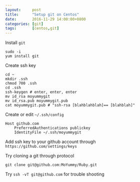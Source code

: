 ```yaml
---
layout:     post
title:      "Setup git on Centos"
date:       2016-11-29 14:00:00+0800
categories: [git]
tags:       [centos,git]
---
```


Install ```git```
~~~
sudo -i
yum install git
~~~

Create ssh key
~~~
cd ~
mkdir .ssh
chmod 700 .ssh
cd .ssh
ssh-keygen # enter, enter, enter
mv id_rsa moyummygit
mv id_rsa.pub moyummygit.pub
cat moyummygit.pub # "ssh-rsa [blahblahblah]== [blahblah]"
~~~

Create or edit ```~/.ssh/config```
~~~
Host github.com
    PreferredAuthentications publickey
    IdentityFile ~/.ssh/moyummygit
~~~

Add ssh key to your github account through ```https://github.com/settings/keys```

Try cloning a git through protocol
~~~
git clone git@github.com:MoYummy/Ruby.git
~~~

Try ```ssh -vT git@github.com``` for trouble shooting
